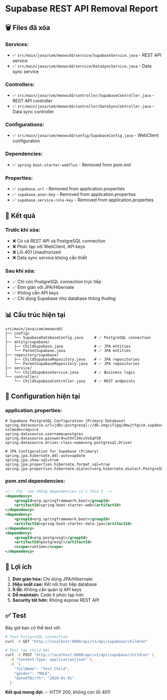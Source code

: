 # Supabase REST API Removal Report

## 🗑️ Files đã xóa

### **Services:**
- ✅ `src/main/java/com/meowcdd/service/SupabaseService.java` - REST API service
- ✅ `src/main/java/com/meowcdd/service/DataSyncService.java` - Data sync service

### **Controllers:**
- ✅ `src/main/java/com/meowcdd/controller/SupabaseController.java` - REST API controller
- ✅ `src/main/java/com/meowcdd/controller/DataSyncController.java` - Data sync controller

### **Configurations:**
- ✅ `src/main/java/com/meowcdd/config/SupabaseConfig.java` - WebClient configuration

### **Dependencies:**
- ✅ `spring-boot-starter-webflux` - Removed from pom.xml

### **Properties:**
- ✅ `supabase.url` - Removed from application.properties
- ✅ `supabase.anon-key` - Removed from application.properties  
- ✅ `supabase.service-role-key` - Removed from application.properties

## 🎯 Kết quả

### **Trước khi xóa:**
- ❌ Có cả REST API và PostgreSQL connection
- ❌ Phức tạp với WebClient, API keys
- ❌ Lỗi 401 Unauthorized
- ❌ Data sync service không cần thiết

### **Sau khi xóa:**
- ✅ Chỉ còn PostgreSQL connection trực tiếp
- ✅ Đơn giản với JPA/Hibernate
- ✅ Không cần API keys
- ✅ Chỉ dùng Supabase như database thông thường

## 📊 Cấu trúc hiện tại

```
src/main/java/com/meowcdd/
├── config/
│   └── SupabaseDatabaseConfig.java     # ✅ PostgreSQL connection
├── entity/supabase/
│   ├── ChildSupabase.java              # ✅ JPA entities
│   └── ParentSupabase.java             # ✅ JPA entities
├── repository/supabase/
│   ├── ChildSupabaseRepository.java    # ✅ JPA repositories
│   └── ParentSupabaseRepository.java   # ✅ JPA repositories
├── service/
│   └── ChildSupabaseService.java       # ✅ Business logic
└── controller/
    └── ChildSupabaseController.java    # ✅ REST endpoints
```

## 🔧 Configuration hiện tại

### **application.properties:**
```properties
# Supabase PostgreSQL Configuration (Primary Database)
spring.datasource.url=jdbc:postgresql://db.smgcifigqidmwjtfgvim.supabase.co:5432/postgres?sslmode=require
spring.datasource.username=postgres
spring.datasource.password=utVnl34cxVxEqFSR
spring.datasource.driver-class-name=org.postgresql.Driver

# JPA Configuration for Supabase (Primary)
spring.jpa.hibernate.ddl-auto=update
spring.jpa.show-sql=true
spring.jpa.properties.hibernate.format_sql=true
spring.jpa.properties.hibernate.dialect=org.hibernate.dialect.PostgreSQLDialect
```

### **pom.xml dependencies:**
```xml
<!-- Chỉ còn những dependencies cần thiết -->
<dependency>
    <groupId>org.springframework.boot</groupId>
    <artifactId>spring-boot-starter-web</artifactId>
</dependency>
<dependency>
    <groupId>org.springframework.boot</groupId>
    <artifactId>spring-boot-starter-data-jpa</artifactId>
</dependency>
<dependency>
    <groupId>org.postgresql</groupId>
    <artifactId>postgresql</artifactId>
    <scope>runtime</scope>
</dependency>
```

## 🚀 Lợi ích

1. **Đơn giản hóa:** Chỉ dùng JPA/Hibernate
2. **Hiệu suất cao:** Kết nối trực tiếp database
3. **Ít lỗi:** Không cần quản lý API keys
4. **Dễ maintain:** Code ít phức tạp hơn
5. **Security tốt hơn:** Không expose REST API

## ✅ Test

Bây giờ bạn có thể test với:

```bash
# Test PostgreSQL connection
curl -X GET "http://localhost:8080/api/v1/api/supabase/children"

# Test tạo child mới
curl -X POST "http://localhost:8080/api/v1/api/supabase/children" \
  -H "Content-Type: application/json" \
  -d '{
    "fullName": "Test Child",
    "gender": "MALE",
    "dateOfBirth": "2020-01-01"
  }'
```

**Kết quả mong đợi:** ✅ HTTP 200, không còn lỗi 401!
